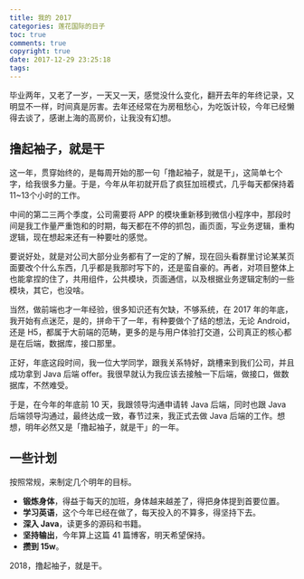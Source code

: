 ```yaml
---
title: 我的 2017
categories: 莲花国际的日子
toc: true
comments: true
copyright: true
date: 2017-12-29 23:25:18
tags:
---
```


毕业两年，又老了一岁，一天又一天，感觉没什么变化，翻开去年的年终记录，又明显不一样，时间真是厉害。去年还经常在为房租愁心，为吃饭计较，今年已经懒得去谈了，感谢上海的高房价，让我没有幻想。

<!--more-->

## 撸起袖子，就是干

这一年，贯穿始终的，是每周开始的那一句「撸起袖子，就是干」，这简单七个字，给我很多力量。于是，今年从年初就开启了疯狂加班模式，几乎每天都保持着 11~13个小时的工作。

中间的第二三两个季度，公司需要将 APP 的模块重新移到微信小程序中，那段时间是我工作量严重饱和的时期，每天都在不停的抓包，画页面，写业务逻辑，重构逻辑，现在想起来还有一种要吐的感觉。

要说好处，就是对公司大部分业务都有了一定的了解，现在回头看群里讨论某某页面要改个什么东西，几乎都是我那时写下的，还是蛮自豪的。再者，对项目整体上也能拿捏的住了，共用组件，公共模块，页面通信，以及根据业务逻辑定制的一些模块，其它，也没啥。

当然，做前端也才一年经验，很多知识还有欠缺，不够系统，在 2017 年的年底，我开始有点迷茫，是的，拼命干了一年，有种要做个了结的想法，无论 Android，还是 H5，都属于大前端的范畴，更多的是与用户体验打交道，公司真正的核心都是在后端，数据库，接口那里。

正好，年底这段时间，我一位大学同学，跟我关系特好，跳槽来到我们公司，并且成功拿到 Java 后端 offer。我很早就认为我应该去接触一下后端，做接口，做数据库，不然难受。

于是，在今年的年底前 10 天，我跟领导沟通申请转 Java 后端，同时也跟 Java 后端领导沟通过，最终达成一致，春节过来，我正式去做 Java 后端的工作。想想，明年必然又是「撸起袖子，就是干」的一年。



## 一些计划

按照常规，来制定几个明年的目标。

- **锻炼身体**，得益于每天的加班，身体越来越差了，得把身体提到首要位置。
- **学习英语**，这个今年已经在做了，每天投入的不算多，得坚持下去。
- **深入 Java**，读更多的源码和书籍。
- **坚持输出**，今年算上这篇 41 篇博客，明天希望保持。
- **攒到 15w**。



2018，撸起袖子，就是干。